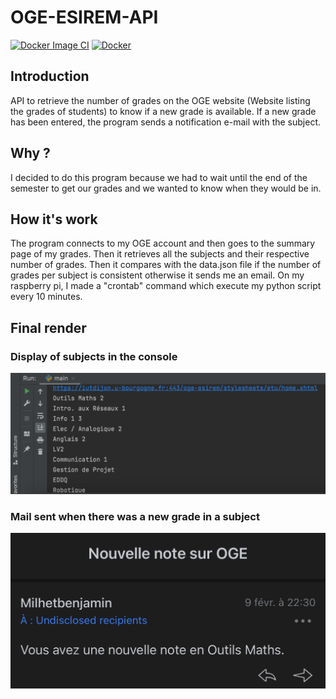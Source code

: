 # OGE-ESIREM-API

[![Docker Image CI](https://github.com/benjamin-milhet/API-OGE-ESIREM/actions/workflows/docker-image.yml/badge.svg)](https://github.com/benjamin-milhet/API-OGE-ESIREM/actions/workflows/docker-image.yml)
[![Docker](https://github.com/benjamin-milhet/API-OGE-ESIREM/actions/workflows/docker-publish.yml/badge.svg)](https://github.com/benjamin-milhet/API-OGE-ESIREM/actions/workflows/docker-publish.yml)

## Introduction
API to retrieve the number of grades on the OGE website (Website listing the grades of students) to know if a new grade is available. If a new grade has been entered, the program sends a notification e-mail with the subject.

## Why ?
I decided to do this program because we had to wait until the end of the semester to get our grades and we wanted to know when they would be in.

## How it's work
The program connects to my OGE account and then goes to the summary page of my grades. Then it retrieves all the subjects and their respective number of grades. Then it compares with the data.json file if the number of grades per subject is consistent otherwise it sends me an email. On my raspberry pi, I made a "crontab" command which execute my python script every 10 minutes.

## Final render
### Display of subjects in the console
![alt text](https://github.com/Orchanyne/API-OGE-ESIREM/blob/master/result.png)
### Mail sent when there was a new grade in a subject
![alt text](https://github.com/Orchanyne/API-OGE-ESIREM/blob/master/email.png)
